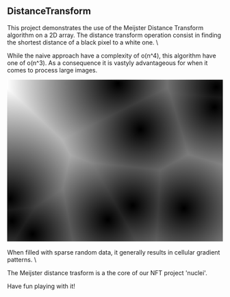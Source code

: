 ## DistanceTransform

This project demonstrates the use of the Meijster Distance Transform algorithm on a 2D array.
The distance transform operation consist in finding the shortest distance of a black pixel to 
a white one. \

While the naive approach have a complexity of o(n^4), this algorithm have one of o(n^3).
As a consequence it is vastyly advantageous for when it comes to process large images.

<p align="center">
  <img src="https://github.com/CodeInColors/DistanceTransform/blob/main/example.png"/>
</p>


When filled with sparse random data, it generally results in cellular gradient patterns. \

The Meijster distance trasform is a the core of our NFT project 'nuclei'.

Have fun playing with it!
